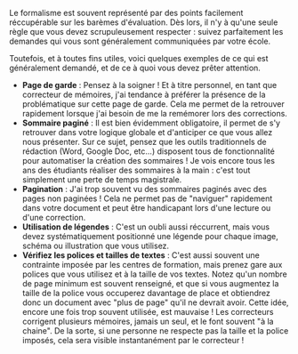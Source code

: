 Le formalisme est souvent représenté par des points facilement réccupérable sur les barèmes d'évaluation. Dès lors, il n'y à qu'une seule règle que vous devez scrupuleusement respecter : suivez parfaitement les demandes qui vous sont généralement communiquées par votre école.

Toutefois, et à toutes fins utiles, voici quelques exemples de ce qui est généralement demandé, et de ce à quoi vous devez prêter attention.

- **Page de garde** : Pensez à la soigner ! Et à titre personnel, en tant que correcteur de mémoires, j'ai tendance à préférer la présence de la problématique sur cette page de garde. Cela me permet de la retrouver rapidement lorsque j'ai besoin de me la remémorer lors des corrections.
- **Sommaire paginé** : Il est bien évidemment obligatoire, il permet de s'y retrouver dans votre logique globale et d'anticiper ce que vous allez nous présenter. Sur ce sujet, pensez que les outils traditionnels de rédaction (Word, Google Doc, etc...) disposent tous de fonctionnalité pour automatiser la création des sommaires ! Je vois encore tous les ans des étudiants réaliser des sommaires à la main : c'est tout simplement une perte de temps magistrale.
- **Pagination** : J'ai trop souvent vu des sommaires paginés avec des pages non paginées ! Cela ne permet pas de "naviguer" rapidement dans votre document et peut être handicapant lors d'une lecture ou d'une correction.
- **Utilisation de légendes** : C'est un oubli aussi réccurrent, mais vous devez systématiquement positionné une légende pour chaque image, schéma ou illustration que vous utilisez. 
- **Vérifiez les polices et tailles de textes** : C'est aussi souvent une contrainte imposée par les centres de formation, mais prenez gare aux polices que vous utilisez et à la taille de vos textes. Notez qu'un nombre de page minimum est souvent renseigné, et que si vous augmentez la taille de la police vous occuperez davantage de place et obtiendrez donc un document avec "plus de page" qu'il ne devrait avoir. Cette idée, encore une fois trop souvent utilisée, est mauvaise ! Les correcteurs corrigent plusieurs mémoires, jamais un seul, et le font souvent "à la chaine". De la sorte, si une personne ne respecte pas la taille et la police imposés, cela sera visible instantanément par le correcteur !